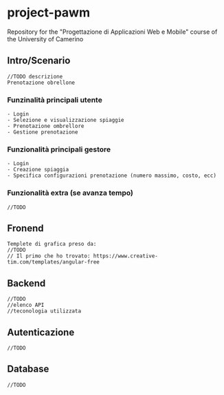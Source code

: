 # project-pawm
Repository for the "Progettazione di Applicazioni Web e Mobile" course of the University of Camerino

## Intro/Scenario
	//TODO descrizione
	Prenotazione obrellone
### Funzinalità principali utente
	- Login
	- Selezione e visualizzazione spiaggie
	- Prenotazione ombrellore
	- Gestione prenotazione
### Funzionalità principali gestore
	- Login
	- Creazione spiaggia
	- Specifica configurazioni prenotazione (numero massimo, costo, ecc)
### Funzionalità extra (se avanza tempo)
	//TODO

## Fronend
	Templete di grafica preso da:
	//TODO
	// Il primo che ho trovato: https://www.creative-tim.com/templates/angular-free

## Backend
	//TODO
	//elenco API
	//teconologia utilizzata

## Autenticazione
	//TODO

## Database
	//TODO
